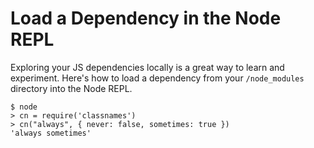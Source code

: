 # Load a Dependency in the Node REPL

Exploring your JS dependencies locally is a great way to learn and experiment. Here's
how to load a dependency from your `/node_modules` directory into the Node REPL.

```
$ node
> cn = require('classnames')
> cn("always", { never: false, sometimes: true })
'always sometimes'
```

